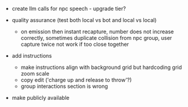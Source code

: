 - create llm calls for npc speech - upgrade tier?
- quality assurance (test both local vs bot and local vs local)
    - on emission then instant recapture, number does not increase correctly, sometimes duplicate collision from npc group, user capture twice not work if too close together 

- add instructions
    - make instructions align with background grid but hardcoding grid zoom scale
    - copy edit ('charge up and release to throw'?)
    -   group interactions section is wrong

- make publicly available